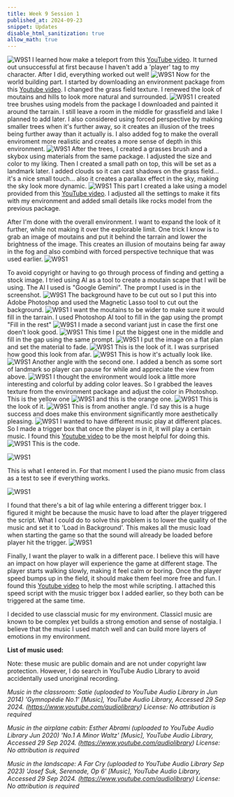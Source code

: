 ```yaml
---
title: Week 9 Session 1
published_at: 2024-09-23
snippet: Updates
disable_html_sanitization: true
allow_math: true
---
```


![W9S1](W9S1_1.png)
I learned how make a teleport from this [YouTube video](https://youtu.be/2IDrPmGf7Mg?si=YSNiHMaJb5eE_5cl). It turned out unsuccessful at first because I haven't add a 'player' tag to my character. After I did, everything worked out well!
![W9S1](W9S1_2.png)
Now for the world building part. I started by downloading an environment package from this [Youtube video](https://youtu.be/Fhx7t0REfMI?si=O3Xjr7yd7B0pNbof). I changed the grass field texture. I renewed the look of moutains and hills to look more natural and surrounded.
![W9S1](W9S1_3.png)
I created tree brushes using models from the package I downloaded and painted it around the tarrain. I still leave a room in the middle for grassfield and lake I planned to add later. I also considered using forced perspective by making smaller trees when it's further away, so it creates an illusion of the trees being further away than it actually is. I also added fog to make the overall enviroment more realistic and creates a more sense of depth in this environment.
![W9S1](W9S1_4.png)
After the trees, I created a grasses brush and a skybox using materials from the same package. I adjusted the size and color to my liking. Then I created a small path on top, this will be set as a landmark later. I added clouds so it can cast shadows on the grass field... it's a nice small touch... also it creates a parallax effect in the sky, making the sky look more dynamic.
![W9S1](W9S1_5.png)
This part I created a lake using a model provided from this [YouTube video](https://www.youtube.com/watch?v=pOo48Vdtwwk&ab_channel=spaderdabomb). I adjusted all the settings to make it fits with my environment and added small details like rocks model from the previous package.

After I'm done with the overall environment. I want to expand the look of it further, while not making it over the explorable limit. One trick I know is to grab an image of moutains and put it behind the tarrain and lower the brightness of the image. This creates an illusion of moutains being far away in the fog and also combind with forced perspective technique that was used earlier.
![W9S1](W9S1_5.5.png)

To avoid copyright or having to go through process of finding and getting a stock image. I tried using AI as a tool to create a moutain scape that I will be using. The AI I used is "Google Gemini". The prompt I used is in the screenshot.
![W9S1](W9S1_6.png)
The background have to be cut out so I put this into Adobe Photoshop and used the Magnetic Lasso tool to cut out the background.
![W9S1](W9S1_7.png)
I want the moutains to be wider to make sure it would fill in the tarrain. I used Photoshop AI tool to fill in the gap using the prompt "Fill in the rest"
![W9S1](W9S1_8.png)
I made a second variant just in case the first one doen't look good.
![W9S1](W9S1_9.png)
This time I put the biggest one in the middle and fill in the gap using the same prompt.
![W9S1](W9S1_10.png)
I put the image on a flat plan and set the material to fade.
![W9S1](W9S1_11.png)
This is the look of it. I was surprised how good this look from afar.
![W9S1](W9S1_13.png)
This is how it's actually look like.
![W9S1](W9S1_12.png)
Another angle with the second one. I added a bench as some sort of landmark so player can pause for while and appreciate the view from above.
![W9S1](W9S1_15.png)
I thought the environment would look a little more interesting and colorful by adding color leaves. So I grabbed the leaves texture from the environment package and adjust the color in Photoshop. This is the yellow one
![W9S1](W9S1_16.png)
and this is the orange one.
![W9S1](W9S1_17.png)
This is the look of it.
![W9S1](W9S1_18.png)
This is from another angle. I'd say this is a huge success and does make this environment significantly more aesthetically pleasing.
![W9S1](W9S1_19.png)
I wanted to have different music play at different places. So I made a trigger box that once the player is in it, it will play a certain music. I found this [Youtube video](https://www.youtube.com/watch?v=p1ZgS2z-LTs&ab_channel=passivestar) to be the most helpful for doing this.
![W9S1](W9S1_20.png)
This is the code.

![W9S1](W9S1_21.png)

This is what I entered in. For that moment I used the piano music from class as a test to see if everything works.

![W9S1](W9S1_22.png)

I found that there's a bit of lag while entering a different trigger box. I figured it might be because the music have to load after the player triggered the script. What I could do to solve this problem is to lower the quality of the music and set it to 'Load in Background'. This makes all the music load when starting the game so that the sound will already be loaded before player hit the trigger.
![W9S1](W9S1_23.png)

Finally, I want the player to walk in a different pace. I believe this will have an impact on how player will experience the game at different stage. The player starts walking slowly, making it feel calm or boring. Once the player speed bumps up in the field, it should make them feel more free and fun. I found this [Youtube video](https://youtu.be/RbergKXWWQc?si=Q-7fTRYr7QIG3u8f) to help the most while scripting. I attached this speed script with the music trigger box I added earlier, so they both can be triggered at the same time.

I decided to use classcial music for my environment. Classicl music are known to be complex yet builds a strong emotion and sense of nostalgia. I believe that the music I used match well and can build more layers of emotions in my environment.

**List of music used:**

Note: these music are public domain and are not under copyright law protection. However, I do search in YouTube Audio Library to avoid accidentally used unoriginal recording.

*Music in the classroom: Satie (uploaded to YouTube Audio Library in Jun 2014) 'Gymnopédie No.1' [Music], YouTube Audio Library, Accessed 29 Sep 2024. (https://www.youtube.com/audiolibrary) License: No attribution is required*

*Music in the airplane cabin: Esther Abrami (uploaded to YouTube Audio Library Jun 2020) 'No.1 A Minor Waltz' [Music], YouTube Audio Library, Accessed 29 Sep 2024. (https://www.youtube.com/audiolibrary) License: No attribution is required*

*Music in the landscape: A Far Cry (uploaded to YouTube Audio Library Sep 2023) 'Josef Suk, Serenade, Op 6' [Music], YouTube Audio Library, Accessed 29 Sep 2024. (https://www.youtube.com/audiolibrary) License: No attribution is required*
